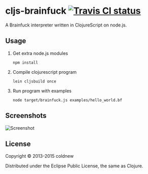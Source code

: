 # cljs-brainfuck [![Travis CI status](https://secure.travis-ci.org/coldnew/cljs-brainfuck.png)](http://travis-ci.org/#!/coldnew/cljs-brainfuck/builds)
A Brainfuck interpreter written in ClojureScript on node.js.

## Usage

1.  Get extra node.js modules

        npm install

2.  Compile clojurescript program

        lein cljsbuild once

3.  Run program with examples

        node target/brainfuck.js examples/hello_world.bf

## Screenshots

![Screenshot](https://github.com/coldnew/cljs-brainfuck/blob/master/screenshot/screenshot1.png?raw=true)

## License

Copyright © 2013-2015 coldnew

Distributed under the Eclipse Public License, the same as Clojure.
